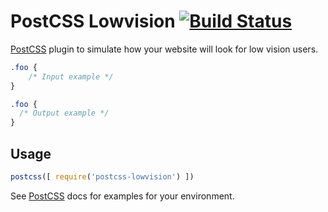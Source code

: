 # PostCSS Lowvision [![Build Status][ci-img]][ci]

[PostCSS] plugin to simulate how your website will look for low vision users.

[PostCSS]: https://github.com/postcss/postcss
[ci-img]:  https://travis-ci.org/keukenrolletje/postcss-lowvision.svg
[ci]:      https://travis-ci.org/keukenrolletje/postcss-lowvision

```css
.foo {
    /* Input example */
}
```

```css
.foo {
  /* Output example */
}
```

## Usage

```js
postcss([ require('postcss-lowvision') ])
```

See [PostCSS] docs for examples for your environment.
